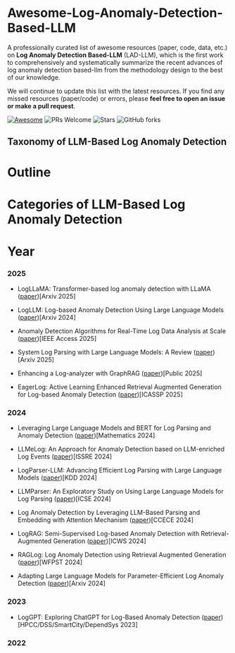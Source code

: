 # Awesome-Log-Anomaly-Detection-Based-LLM

A professionally curated list of awesome resources (paper, code, data, etc.) on **Log Anomaly Detection Based-LLM** (LAD-LLM), which is the first work to comprehensively and systematically summarize the recent advances of log anomaly detection based-llm from the methodology design to the best of our knowledge.

We will continue to update this list with the latest resources. If you find any missed resources (paper/code) or errors, please **feel free to open an issue or make a pull request**.

[![Awesome](https://awesome.re/badge.svg)](https://awesome.re) 
![PRs Welcome](https://img.shields.io/badge/PRs-Welcome-green) 
![Stars](https://img.shields.io/github/stars/mala-lab/Awesome-Log-Anomaly-Detection-Based-LLM)
![GitHub forks](https://img.shields.io/github/forks/mala-lab/Awesome-Log-Anomaly-Detection-Based-LLM?color=blue&label=Forks) 


## Taxonomy of LLM-Based Log Anomaly Detection


# Outline



# Categories of LLM-Based Log Anomaly Detection



# Year


### 2025
- LogLLaMA: Transformer-based log anomaly detection with LLaMA ([paper](https://arxiv.org/abs/2503.14849))[Arxiv 2025]

- LogLLM: Log-based Anomaly Detection Using Large Language Models ([paper](https://arxiv.org/abs/2411.08561))[Arxiv 2024]

- Anomaly Detection Algorithms for Real-Time Log Data Analysis at Scale ([paper](https://ieeexplore.ieee.org/document/11105402))[IEEE Access 2025]

- System Log Parsing with Large Language Models: A Review ([paper](https://arxiv.org/html/2504.04877v2))[Arxiv 2025]

- Enhancing a Log-analyzer with GraphRAG ([paper](https://lup.lub.lu.se/luur/download?func=downloadFile&recordOId=9208051&fileOId=9208055))[Public 2025]

- EagerLog: Active Learning Enhanced Retrieval Augmented Generation for Log-based Anomaly Detection ([paper](https://ieeexplore.ieee.org/abstract/document/10888663))[ICASSP 2025]

### 2024

- Leveraging Large Language Models and BERT for Log Parsing and Anomaly Detection ([paper](https://dr.ntu.edu.sg/entities/publication/f8d20a1e-9a8b-4d7c-933b-c4448d892637))[Mathematics 2024]

- LLMeLog: An Approach for Anomaly Detection based on LLM-enriched Log Events ([paper](https://ieeexplore.ieee.org/abstract/document/10771398))[ISSRE 2024]

- LogParser-LLM: Advancing Efficient Log Parsing with Large Language Models ([paper](https://dl.acm.org/doi/pdf/10.1145/3637528.3671810?casa_token=v1G6zb5uVaYAAAAA:prsHALi1VqK1UTF0ZZi0OQ1jhe8kENp-wnA032c9dz0lVJ5XOGxY4B6SvHfThAN2qyyq8PDkWwbQ))[KDD 2024]

- LLMParser: An Exploratory Study on Using Large Language Models for Log Parsing ([paper](https://dl.acm.org/doi/pdf/10.1145/3597503.3639150?casa_token=cKQJElZjvSsAAAAA:2saBdLl8KXAFCX1r2z595ACL0yPfKYSOF-JztZg5eOD4DoNaKxYI23Caz4mo1FVL70XvN5IpnGEl))[ICSE 2024]

- Log Anomaly Detection by Leveraging LLM-Based Parsing and Embedding with Attention Mechanism ([paper](https://www.researchgate.net/profile/Asma-Fariha-2/publication/383999116_Log_Anomaly_Detection_by_Leveraging_LLM-Based_Parsing_and_Embedding_with_Attention_Mechanism/links/679cd88252b58d39f25f459b/Log-Anomaly-Detection-by-Leveraging-LLM-Based-Parsing-and-Embedding-with-Attention-Mechanism.pdf))[CCECE 2024]

- LogRAG: Semi-Supervised Log-based Anomaly Detection with Retrieval-Augmented Generation ([paper](https://ieeexplore.ieee.org/abstract/document/10707565))[ICWS 2024]

- RAGLog: Log Anomaly Detection using Retrieval Augmented Generation ([paper](https://arxiv.org/pdf/2311.05261))[WFPST 2024]

- Adapting Large Language Models for Parameter-Efficient Log Anomaly Detection ([paper](https://arxiv.org/pdf/2503.08045))[Arxiv 2024]

### 2023

- LogGPT: Exploring ChatGPT for Log-Based Anomaly Detection  ([paper](https://arxiv.org/pdf/2309.01189))[HPCC/DSS/SmartCity/DependSys 2023]


### 2022



